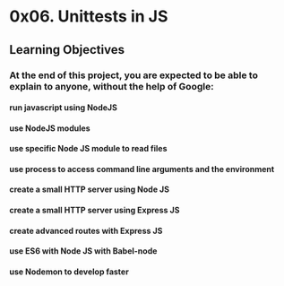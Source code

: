 # 0x06. Unittests in JS

## Learning Objectives
### At the end of this project, you are expected to be able to explain to anyone, without the help of Google:

#### run javascript using NodeJS
#### use NodeJS modules
#### use specific Node JS module to read files
#### use process to access command line arguments and the environment
#### create a small HTTP server using Node JS
#### create a small HTTP server using Express JS
#### create advanced routes with Express JS
#### use ES6 with Node JS with Babel-node
#### use Nodemon to develop faster